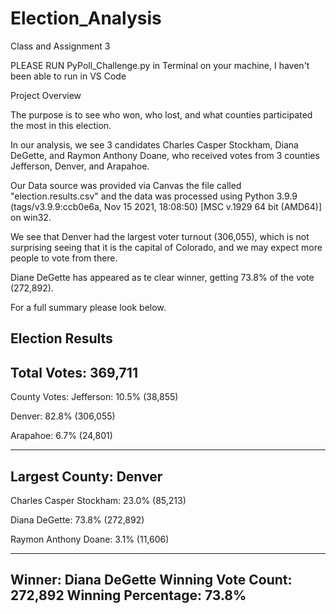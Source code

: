 # Election_Analysis
Class and Assignment 3


PLEASE RUN PyPoll_Challenge.py in Terminal on your machine, I haven't been able to run in VS Code

Project Overview

The purpose is to see who won, who lost, and what counties participated the most in this election.

In our analysis, we see 3 candidates Charles Casper Stockham, Diana DeGette, and Raymon Anthony Doane, who received votes from 3 counties Jefferson, Denver, and Arapahoe.

Our Data source was provided via Canvas the file called "election.results.csv" and the data was processed using Python 3.9.9 (tags/v3.9.9:ccb0e6a, Nov 15 2021, 18:08:50) [MSC v.1929 64 bit (AMD64)] on win32.

We see that Denver had the largest voter turnout (306,055), which is not surprising seeing that it is the capital of Colorado, and we may expect more people to vote from there. 

Diane DeGette has appeared as te clear winner, getting 73.8% of the vote (272,892).

For a full summary please look below.

Election Results
-------------------------
Total Votes: 369,711
-------------------------

County Votes:
Jefferson: 10.5% (38,855)

Denver: 82.8% (306,055)

Arapahoe: 6.7% (24,801)

--------------------
Largest County: Denver
------------------

Charles Casper Stockham: 23.0% (85,213)

Diana DeGette: 73.8% (272,892)

Raymon Anthony Doane: 3.1% (11,606)

-------------------------
Winner: Diana DeGette
Winning Vote Count: 272,892
Winning Percentage: 73.8%
-------------------------
